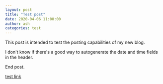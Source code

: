 ```yaml
---
layout: post
title: "Test post"
date: 2020-04-06 11:00:00
author: ash
categories: test
---
```

This post is intended to test the posting capabilities of my new blog.

I don't know if there's a good way to autogenerate the date and time fields in the header.

End post.

[test link][markdown-help]

[markdown-help]: https://www.markdownguide.org/
